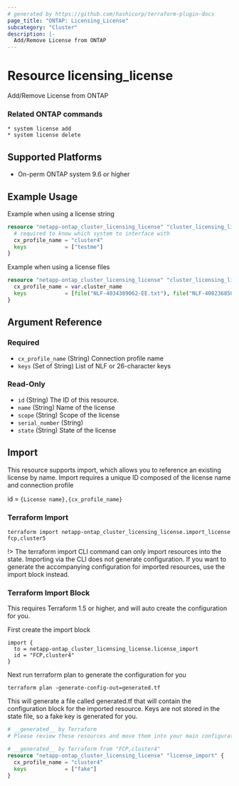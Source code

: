 ```yaml
---
# generated by https://github.com/hashicorp/terraform-plugin-docs
page_title: "ONTAP: Licensing_License"
subcategory: "Cluster"
description: |-
  Add/Remove License from ONTAP
---
```


# Resource licensing_license

Add/Remove License from ONTAP

### Related ONTAP commands
```commandline
* system license add
* system license delete
```

## Supported Platforms
* On-perm ONTAP system 9.6 or higher

## Example Usage
Example when using a license string
```terraform
resource "netapp-ontap_cluster_licensing_license" "cluster_licensing_license" {
  # required to know which system to interface with
  cx_profile_name = "cluster4"
  keys            = ["testme"]
}
```
Example when using a license files
```terraform
resource "netapp-ontap_cluster_licensing_license" "cluster_licensing_license" {
  cx_profile_name = var.cluster_name
  keys            = [file("NLF-4034389062-EE.txt"), file("NLF-4082368507-EE.txt")]
}
```


<!-- schema generated by tfplugindocs -->
## Argument Reference

### Required

- `cx_profile_name` (String) Connection profile name
- `keys` (Set of String) List of NLF or 26-character keys

### Read-Only

- `id` (String) The ID of this resource.
- `name` (String) Name of the license
- `scope` (String) Scope of the license
- `serial_number` (String)
- `state` (String) State of the license

## Import
This resource supports import, which allows you to reference an existing license by name. Import requires a unique ID composed of the license name and connection profile

id = `{License name},{cx_profile_name}`

### Terraform Import
```shell
terraform import netapp-ontap_cluster_licensing_license.import_license fcp,cluster5
```

!> The terraform import CLI command can only import resources into the state. Importing via the CLI does not generate configuration. If you want to generate the accompanying configuration for imported resources, use the import block instead.

### Terraform Import Block
This requires Terraform 1.5 or higher, and will auto create the configuration for you.

First create the import block

```terrafrom
import {
  to = netapp-ontap_cluster_licensing_license.license_import
  id = "FCP,cluster4"
}
```

Next run terraform plan to generate the configuration for you
    
```shell
terraform plan -generate-config-out=generated.tf
```

This will generate a file called generated.tf that will contain the configuration block for the imported resource.
Keys are not stored in the state file, so a fake key is generated for you.

```terraform
# __generated__ by Terraform
# Please review these resources and move them into your main configuration files.

# __generated__ by Terraform from "FCP,cluster4"
resource "netapp-ontap_cluster_licensing_license" "license_import" {
  cx_profile_name = "cluster4"
  keys            = ["fake"]
}
```